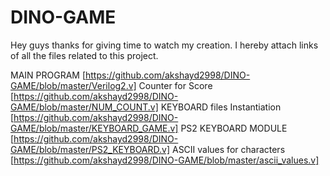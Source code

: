 # DINO-GAME
Hey guys thanks for giving time to watch my creation. I hereby attach links of all the files related to this project.

MAIN PROGRAM  [https://github.com/akshayd2998/DINO-GAME/blob/master/Verilog2.v]
Counter for Score [https://github.com/akshayd2998/DINO-GAME/blob/master/NUM_COUNT.v]
KEYBOARD files Instantiation [https://github.com/akshayd2998/DINO-GAME/blob/master/KEYBOARD_GAME.v]
PS2 KEYBOARD MODULE [https://github.com/akshayd2998/DINO-GAME/blob/master/PS2_KEYBOARD.v]
ASCII values for characters  [https://github.com/akshayd2998/DINO-GAME/blob/master/ascii_values.v]
